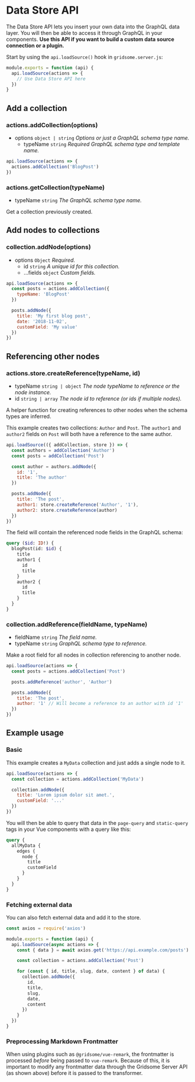 # Data Store API

The Data Store API lets you insert your own data into the GraphQL data layer. You will then be able to access it through GraphQL in your components. **Use this API if you want to build a custom data source connection or a plugin.**

Start by using the `api.loadSource()` hook in `gridsome.server.js`:

```js
module.exports = function (api) {
  api.loadSource(actions => {
    // Use Data Store API here
  })
}
```

## Add a collection

### actions.addCollection(options)

- options `object | string` *Options or just a GraphQL schema type name.*
  - typeName `string` *Required GraphQL schema type and template name.*

```js
api.loadSource(actions => {
  actions.addCollection('BlogPost')
})
```

### actions.getCollection(typeName)

- typeName `string` *The GraphQL schema type name.*

Get a collection previously created.

## Add nodes to collections

### collection.addNode(options)

- options `Object` *Required.*
  - id `string` *A unique id for this collection.*
  - ...fields `object` *Custom fields.*

```js
api.loadSource(actions => {
  const posts = actions.addCollection({
    typeName: 'BlogPost'
  })

  posts.addNode({
    title: 'My first blog post',
    date: '2018-11-02',
    customField: 'My value'
  })
})
```

## Referencing other nodes

### actions.store.createReference(typeName, id)

- typeName `string | object` *The node typeName to reference or the node instance.*
- id `string | array` *The node id to reference (or ids if multiple nodes).*

A helper function for creating references to other nodes when the schema types are inferred.

This example creates two collections: `Author` and `Post`. The `author1` and `author2` fields on `Post` will both have a reference to the same author.

```js
api.loadSource(({ addCollection, store }) => {
  const authors = addCollection('Author')
  const posts = addCollection('Post')

  const author = authors.addNode({
    id: '1',
    title: 'The author'
  })

  posts.addNode({
    title: 'The post',
    author1: store.createReference('Author', '1'),
    author2: store.createReference(author)
  })
})
```

The field will contain the referenced node fields in the GraphQL schema:

```graphql
query ($id: ID!) {
  blogPost(id: $id) {
    title
    author1 {
      id
      title
    }
    author2 {
      id
      title
    }
  }
}
```

### collection.addReference(fieldName, typeName)

- fieldName `string` *The field name.*
- typeName `string` *GraphQL schema type to reference.*

Make a root field for all nodes in collection referencing to another node.

```js
api.loadSource(actions => {
  const posts = actions.addCollection('Post')

  posts.addReference('author', 'Author')

  posts.addNode({
    title: 'The post',
    author: '1' // Will become a reference to an author with id '1'
  })
})
```

## Example usage

### Basic

This example creates a `MyData` collection and just adds a single node to it.

```js
api.loadSource(actions => {
  const collection = actions.addCollection('MyData')

  collection.addNode({
    title: 'Lorem ipsum dolor sit amet.',
    customField: '...'
  })
})
```

You will then be able to query that data in the `page-query` and `static-query` tags in your Vue components with a query like this:

```graphql
query {
  allMyData {
    edges {
      node {
        title
        customField
      }
    }
  }
}
```

### Fetching external data

You can also fetch external data and add it to the store.

```js
const axios = require('axios')

module.exports = function (api) {
  api.loadSource(async actions => {
    const { data } = await axios.get('https://api.example.com/posts')

    const collection = actions.addCollection('Post')

    for (const { id, title, slug, date, content } of data) {
      collection.addNode({
        id,
        title,
        slug,
        date,
        content
      })
    }
  })
}
```

### Preprocessing Markdown Frontmatter

When using plugins such as `@gridsome/vue-remark`, the frontmatter is processed *before* being passed to `vue-remark`. Because of this, it is important to modify any frontmatter data through the Gridsome Server API (as shown above) before it is passed to the transformer.
